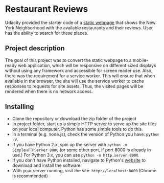 # Restaurant Reviews
Udacity provided the starter code of a [static webpage](https://github.com/udacity/mws-restaurant-stage-1) that shows the New York Neighborhood with the available restaurants and their reviews. User has the ability to search for these places.

## Project description
 The goal of this project was to convert the static webpage to a mobile-ready web application, which will be responsive on different sized displays without using any framework and accessible for screen reader use. Also, there was the requirement for a service worker. This will ensure that when available in the browser, the site will use the service worker to cache responses to requests for site assets. Thus, the visited pages will be rendered when there is no network access. 

## Installing
- Clone the repository or download the zip folder of the project 
- In project folder, start up a simple HTTP server to serve up the site files on your local computer. Python has some simple tools to do this.
- In a terminal (e.g. node.js), check the version of Python you have: `python -V`. 
- If you have Python 2.x, spin up the server with `python -m SimpleHTTPServer 8000` (or some other port, if port 8000 is already in use.) For Python 3.x, you can use `python -m http.server 8000`. 
- If you don't have Python installed, navigate to Python's [website](https://www.python.org/) to download and install the software.
- With your server running, visit the site: `http://localhost:8000` (Chrome is recommended)
